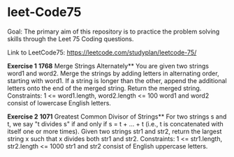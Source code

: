 # leet-Code75

Goal:
The primary aim of this repository is to practice the problem solving skills through the Leet 75 Coding questions. 

Link to LeetCode75: 
https://leetcode.com/studyplan/leetcode-75/

**Exercise 1**
**1768** Merge Strings Alternately**
You are given two strings word1 and word2. Merge the strings by adding letters in alternating order, starting with word1. If a string is longer than the other, append the additional letters onto the end of the merged string.
Return the merged string.
Constraints:
1 <= word1.length, word2.length <= 100
word1 and word2 consist of lowercase English letters.


**Exercise 2**
**1071** Greatest Common Divisor of Strings**
For two strings s and t, we say "t divides s" if and only if s = t + ... + t (i.e., t is concatenated with itself one or more times).
Given two strings str1 and str2, return the largest string x such that x divides both str1 and str2.
Constraints:
1 <= str1.length, str2.length <= 1000
str1 and str2 consist of English uppercase letters.

